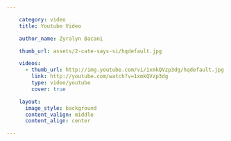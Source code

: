 ```yaml
---

    category: video
    title: Youtube Video

    author_name: Zyralyn Bacani

    thumb_url: assets/2-cate-says-si/hqdefault.jpg

    videos:
      - thumb_url: http://img.youtube.com/vi/1xmkQVzp3dg/hqdefault.jpg
        link: http://youtube.com/watch?v=1xmkQVzp3dg
        type: video/youtube
        cover: true

    layout:
      image_style: background
      content_valign: middle
      content_align: center

---
```

